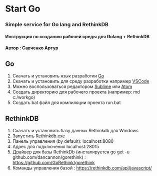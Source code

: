 # Start Go
### Simple service for Go lang and RethinkDB  

#### Инструкция по созданию рабочей среды для Golang + RethinkDB  
#### Автор : Савченко Артур

## Go
1. Скачать и установить язык разработки [Go](https://golang.org/doc/install?download=go1.9.2.windows-amd64.msi)
2. Скачать и установить для среду разработки например [VSCode](https://code.visualstudio.com/docs/?dv=win)  
3. Можно воспользоваться редактором [Sublime](https://www.sublimetext.com/3) или [Atom](https://atom.io/) 
4. Создать директорию для рабочего проекта (например: md c:/workgo)
5. Создать bat файл для компиляции проекта run.bat

## RethinkDB
1. Скачать и установить базу данных Rethinkdb для Windows	 
2. Запустить Rethinkdb.exe  
3. Панель управления (by default): localhost:8080  
4. Адрес для подключения  localhost:28015
6. Драйвер для базы RethinkDb (инсталируется go get -u github.com/dancannon/gorethink) :
   https://github.com/GoRethink/gorethink
7. Команды управления базой :
   https://rethinkdb.com/api/javascript/	

